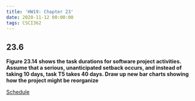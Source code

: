 ```yaml
---
title: 'HW19: Chapter 23'
date: 2020-11-12 00:00:00
tags: CSCI362
---
```

## 23.6
**Figure 23.14 shows the task durations for software project activities. Assume that a serious, unanticipated setback occurs, and instead of taking 10 days, task T5 takes 40 days. Draw up new bar charts showing how the project might be reorganize**

[Schedule](https://raw.githubusercontent.com/lukem1/lukem1.github.io/master/imgs/HW19/HW19.png)
